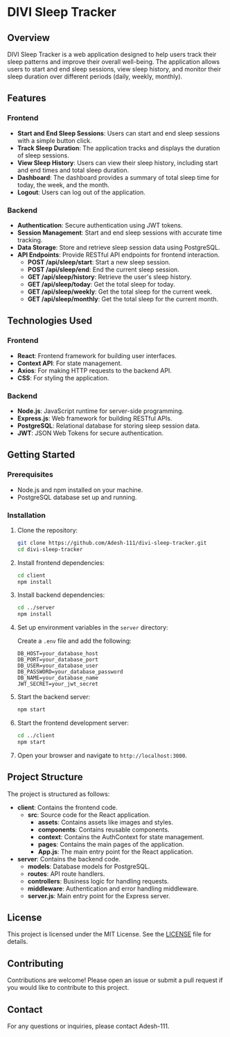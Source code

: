 # DIVI Sleep Tracker

## Overview

DIVI Sleep Tracker is a web application designed to help users track their sleep patterns and improve their overall well-being. The application allows users to start and end sleep sessions, view sleep history, and monitor their sleep duration over different periods (daily, weekly, monthly).

## Features

### Frontend

- **Start and End Sleep Sessions**: Users can start and end sleep sessions with a simple button click.
- **Track Sleep Duration**: The application tracks and displays the duration of sleep sessions.
- **View Sleep History**: Users can view their sleep history, including start and end times and total sleep duration.
- **Dashboard**: The dashboard provides a summary of total sleep time for today, the week, and the month.
- **Logout**: Users can log out of the application.

### Backend

- **Authentication**: Secure authentication using JWT tokens.
- **Session Management**: Start and end sleep sessions with accurate time tracking.
- **Data Storage**: Store and retrieve sleep session data using PostgreSQL.
- **API Endpoints**: Provide RESTful API endpoints for frontend interaction.
  - **POST /api/sleep/start**: Start a new sleep session.
  - **POST /api/sleep/end**: End the current sleep session.
  - **GET /api/sleep/history**: Retrieve the user's sleep history.
  - **GET /api/sleep/today**: Get the total sleep for today.
  - **GET /api/sleep/weekly**: Get the total sleep for the current week.
  - **GET /api/sleep/monthly**: Get the total sleep for the current month.

## Technologies Used

### Frontend

- **React**: Frontend framework for building user interfaces.
- **Context API**: For state management.
- **Axios**: For making HTTP requests to the backend API.
- **CSS**: For styling the application.

### Backend

- **Node.js**: JavaScript runtime for server-side programming.
- **Express.js**: Web framework for building RESTful APIs.
- **PostgreSQL**: Relational database for storing sleep session data.
- **JWT**: JSON Web Tokens for secure authentication.

## Getting Started

### Prerequisites

- Node.js and npm installed on your machine.
- PostgreSQL database set up and running.

### Installation

1. Clone the repository:

   ```bash
   git clone https://github.com/Adesh-111/divi-sleep-tracker.git
   cd divi-sleep-tracker
   ```

2. Install frontend dependencies:

   ```bash
   cd client
   npm install
   ```

3. Install backend dependencies:

   ```bash
   cd ../server
   npm install
   ```

4. Set up environment variables in the `server` directory:

   Create a `.env` file and add the following:

   ```plaintext
   DB_HOST=your_database_host
   DB_PORT=your_database_port
   DB_USER=your_database_user
   DB_PASSWORD=your_database_password
   DB_NAME=your_database_name
   JWT_SECRET=your_jwt_secret
   ```

5. Start the backend server:

   ```bash
   npm start
   ```

6. Start the frontend development server:

   ```bash
   cd ../client
   npm start
   ```

7. Open your browser and navigate to `http://localhost:3000`.

## Project Structure

The project is structured as follows:

- **client**: Contains the frontend code.
  - **src**: Source code for the React application.
    - **assets**: Contains assets like images and styles.
    - **components**: Contains reusable components.
    - **context**: Contains the AuthContext for state management.
    - **pages**: Contains the main pages of the application.
    - **App.js**: The main entry point for the React application.
- **server**: Contains the backend code.
  - **models**: Database models for PostgreSQL.
  - **routes**: API route handlers.
  - **controllers**: Business logic for handling requests.
  - **middleware**: Authentication and error handling middleware.
  - **server.js**: Main entry point for the Express server.

## License

This project is licensed under the MIT License. See the [LICENSE](LICENSE) file for details.

## Contributing

Contributions are welcome! Please open an issue or submit a pull request if you would like to contribute to this project.

## Contact

For any questions or inquiries, please contact Adesh-111.
